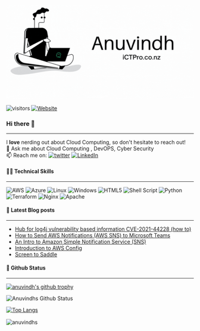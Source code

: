 

<p align=”center”>
<img width=”200" height=”200" src=./assets/banner5.gif alt=”my banner”>
</p>

![visitors](https://visitor-badge.glitch.me/badge?page_id=anuvindhs)  [![Website](https://img.shields.io/website?label=Community&up_message=ictpro.co.nz&url=https%3A%2F%2Fictpro.co.nz)](https://ictpro.co.nz)

### Hi there 👋
----
I **love** nerding out about Cloud Computing, so don't hesitate to reach out!</br>
💬 Ask me about Cloud Computing , DevOPS, Cyber Security </br>
📫 Reach me on: [![twitter](https://img.shields.io/badge/twitter-1DA1F2?style=for-the-badge&logo=twitter&logoColor=white)](https://twitter.com/anuvindhs)  [![LinkedIn](https://img.shields.io/badge/linkedin-%230077B5.svg?style=for-the-badge&logo=linkedin&logoColor=white)](https://whttps//www.linkedin.com/in/anuvindhs)
</br>


####  👨‍💻 Technical Skills
------
![AWS](https://img.shields.io/badge/AWS-%23FF9900.svg?style=for-the-badge&logo=amazon-aws&logoColor=white) ![Azure](https://img.shields.io/badge/azure-%230072C6.svg?style=for-the-badge&logo=microsoftazure&logoColor=white) ![Linux](https://img.shields.io/badge/Linux-FCC624?style=for-the-badge&logo=linux&logoColor=black) ![Windows](https://img.shields.io/badge/Windows-0078D6?style=for-the-badge&logo=windows&logoColor=white) ![HTML5](https://img.shields.io/badge/html5-%23E34F26.svg?style=for-the-badge&logo=html5&logoColor=white) ![Shell Script](https://img.shields.io/badge/shell_script-%23121011.svg?style=for-the-badge&logo=gnu-bash&logoColor=white) ![Python](https://img.shields.io/badge/python-3670A0?style=for-the-badge&logo=python&logoColor=ffdd54) ![Terraform](https://img.shields.io/badge/terraform-%235835CC.svg?style=for-the-badge&logo=terraform&logoColor=white) ![Nginx](https://img.shields.io/badge/nginx-%23009639.svg?style=for-the-badge&logo=nginx&logoColor=white)  ![Apache](https://img.shields.io/badge/apache-%23D42029.svg?style=for-the-badge&logo=apache&logoColor=white) 


#### 📘 Latest Blog posts
--------
<!-- BLOG-POST-LIST:START -->
- [Hub for log4j vulnerability based information CVE-2021-44228 &lpar;how to&rpar;](https://ictpro.co.nz/hub-for-log4j-vulnerability-based-information-cve-2021-44228-how-to/?utm_source=rss&utm_medium=rss&utm_campaign=hub-for-log4j-vulnerability-based-information-cve-2021-44228-how-to)
- [How to Send AWS Notifications &lpar;AWS SNS&rpar; to Microsoft Teams​](https://ictpro.co.nz/how-to-send-aws-notifications-aws-sns-to-microsoft-teams/?utm_source=rss&utm_medium=rss&utm_campaign=how-to-send-aws-notifications-aws-sns-to-microsoft-teams)
- [An Intro to Amazon Simple Notification Service &lpar;SNS&rpar;](https://ictpro.co.nz/an-intro-to-amazon-simple-notification-service-sns/?utm_source=rss&utm_medium=rss&utm_campaign=an-intro-to-amazon-simple-notification-service-sns)
- [Introduction to AWS Config](https://ictpro.co.nz/introduction-to-aws-config/?utm_source=rss&utm_medium=rss&utm_campaign=introduction-to-aws-config)
- [Screen to Saddle](https://ictpro.co.nz/screen-to-saddle/?utm_source=rss&utm_medium=rss&utm_campaign=screen-to-saddle)
<!-- BLOG-POST-LIST:END -->


#### 📝 Github Status
--------------
[![anuvindh's github trophy](https://github-profile-trophy.vercel.app/?username=anuvindhs&row=1)](https://github.com/anuvindhs/)

![Anuvindhs Github Status](https://github-readme-stats.vercel.app/api?username=anuvindhs&hide=contribs,prs&show_icons=true&theme=dar)

[![Top Langs](https://github-readme-stats.vercel.app/api/top-langs/?username=anuvindhs&layout=compact&theme=dar)](https://github.com/anuvindhs)

<p><img align="center" src="https://github-readme-streak-stats.herokuapp.com/?user=anuvindhs&" alt="anuvindhs" /></p>


